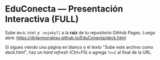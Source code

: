 
# EduConecta — Presentación Interactiva (FULL)

Sube `deck.html` y `.nojekyll` a la **raíz** de tu repositorio GitHub Pages.
Luego abre: https://dylanmoralesv.github.io/EduConecta/deck.html

Si sigues viendo una página en blanco o el texto "Sube este archivo como deck.html",
haz un *hard refresh* (Ctrl+F5) o agrega `?v=2` al final de la URL.
